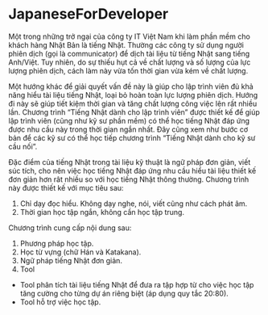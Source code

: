 # JapaneseForDeveloper

Một trong những trở ngại của công ty IT Việt Nam khi làm phần mềm cho khách hàng Nhật Bản là tiếng Nhật. Thường các công ty sử dụng người phiên dịch (gọi là communicator) để dịch tài liệu từ tiếng Nhật sang tiếng Anh/Việt. Tuy nhiên, do sự thiếu hụt cả về chất lượng và số lượng của lực lượng phiên dịch, cách làm này vừa tốn thời gian vừa kém về chất lượng.

Một hướng khác để giải quyết vấn đề này là giúp cho lập trình viên đủ khả năng hiểu tài liệu tiếng Nhật, loại bỏ hoàn toàn lực lượng phiên dịch. Hướng đi này sẽ giúp tiết kiệm thời gian và tăng chất lượng công việc lên rất nhiều lần.
Chương trình “Tiếng Nhật dành cho lập trình viên” được thiết kế để giúp lập trình viên (cũng như kỹ sư phần mềm) có thể học tiếng Nhật đáp ứng được nhu cầu này trong thời gian ngắn nhất. Đây cũng xem như bước cơ bản để các kỹ sư có thể học tiếp chương trình “Tiếng Nhật dành cho kỹ sư cầu nối”.

Đặc điểm của tiếng Nhật trong tài liệu kỹ thuật là ngữ pháp đơn giản, viết súc tích, cho nên việc học tiếng Nhật đáp ứng nhu cầu hiểu tài liệu thiết kế đơn giản hơn rât nhiều so với học tiếng Nhật thông thường. Chương trình này được thiết kế với mục tiêu sau:
1. Chỉ dạy đọc hiểu. Không dạy nghe, nói, viết cũng như cách phát âm.
2. Thời gian học tập ngắn, không cần học tập trung.

Chương trình cung cấp nội dung sau:
1. Phương pháp học tập.
2. Học từ vựng (chữ Hán và Katakana).
3. Ngữ pháp tiếng Nhật đơn giản.
4. Tool
 * Tool phân tích tài liệu tiếng Nhật để đưa ra tập hợp từ cho việc học tập tăng cường cho từng dự án riêng biệt (áp dụng quy tắc 20:80).
 * Tool hỗ trợ việc học tập.
